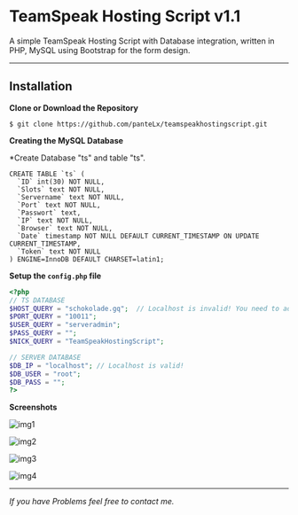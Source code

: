 # TeamSpeak Hosting Script v1.1
A simple TeamSpeak Hosting Script with Database integration, written in PHP, MySQL using Bootstrap for the form design.
***
## Installation
**Clone or Download the Repository**

`$ git clone https://github.com/panteLx/teamspeakhostingscript.git`


**Creating the MySQL Database**

*Create Database "ts" and table "ts".

```mysql
CREATE TABLE `ts` (
  `ID` int(30) NOT NULL,
  `Slots` text NOT NULL,
  `Servername` text NOT NULL,
  `Port` text NOT NULL,
  `Passwort` text,
  `IP` text NOT NULL,
  `Browser` text NOT NULL,
  `Date` timestamp NOT NULL DEFAULT CURRENT_TIMESTAMP ON UPDATE CURRENT_TIMESTAMP,
  `Token` text NOT NULL
) ENGINE=InnoDB DEFAULT CHARSET=latin1;
```

**Setup the `config.php` file**

```php
<?php
// TS DATABASE
$HOST_QUERY = "schokolade.gq";  // Localhost is invalid! You need to add an IP (Otherwise you can't join the created TeamSpeak)
$PORT_QUERY = "10011";
$USER_QUERY = "serveradmin";
$PASS_QUERY = "";
$NICK_QUERY = "TeamSpeakHostingScript";

// SERVER DATABASE
$DB_IP = "localhost"; // Localhost is valid!
$DB_USER = "root";
$DB_PASS = "";
?>
```

**Screenshots**

![img1](https://i.imgur.com/O8bHtIK.png)

![img2](https://i.imgur.com/CtF5Tpl.png)

![img3](https://i.imgur.com/CFX2vc4.png)

![img4](https://i.imgur.com/suYUO0b.png)

***
_If you have Problems feel free to contact me._
